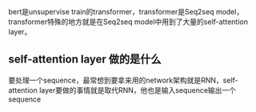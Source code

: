 bert是unsupervise train的transformer，transformer是Seq2seq model，transformer特殊的地方就是在Seq2seq model中用到了大量的self-attention layer。

## self-attention layer 做的是什么

要处理一个sequence，最常想到要拿来用的network架构就是RNN，self-attention layer要做的事情就是取代RNN，他也是输入sequence输出一个sequence